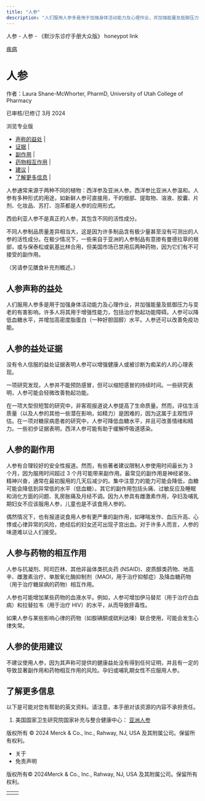 ```yaml
---
title: "人参"
description: "人们服用人参多是用于加强身体活动能力及心理作业，并加强能量及抵御压力与变老的有害影响。许多人将其用于增强性能力，包括治疗勃起功能障碍。人参可以降低血糖水平，并增加高密度脂蛋白（一种好胆固醇）水平。人参还可以改善免疫功能。"
---
```


﻿人参 \- 人参 \- 《默沙东诊疗手册大众版》 honeypot link



[疾病](https://www.merckmanuals.com/home/resourcespages/healthyliving_rel2.3)

# 人参

作者：Laura Shane-McWhorter, PharmD, University of Utah College of Pharmacy

已审核/已修订 3月 2024

浏览专业版

- [声称的益处](#声称的益处_v61151639_zh) \|
- [证据](#证据_v61151643_zh) \|
- [副作用](#副作用_v61151648_zh) \|
- [药物相互作用](#药物相互作用_v61151653_zh) \|
- [建议](#建议_v61151659_zh) \|
- [了解更多信息](#了解更多信息_v88388290_zh) \|

人参通常来源于两种不同的植物：西洋参及亚洲人参。西洋参比亚洲人参温和。人参有多种形式的用途，如新鲜人参可直接用，干的根部、提取物、溶液、胶囊、片剂、化妆品、苏打、泡茶都是人参的应用形式。

西伯利亚人参不是真正的人参，其包含不同的活性成分。

不同人参制品质量差异相当大，这是因为许多制品含有极少量甚至没有可测出的人参的活性成分。在极少情况下，一些来自于亚洲的人参制品有意掺有曼德拉草的根部，或与保泰松或氨基比林合用，但美国市场已禁用后两种药物，因为它们有不可接受的副作用。

（另请参见膳食补充剂概述。）

## 人参声称的益处

人们服用人参多是用于加强身体活动能力及心理作业，并加强能量及抵御压力与变老的有害影响。许多人将其用于增强性能力，包括治疗勃起功能障碍。人参可以降低血糖水平，并增加高密度脂蛋白（一种好胆固醇）水平。人参还可以改善免疫功能。

## 人参的益处证据

没有令人信服的益处证据表明人参可以增强健康人或被诊断为痴呆的人的心理表现。

一项研究发现，人参并不能预防感冒，但可以缩短感冒的持续时间。一些研究表明，人参可能会轻微改善勃起功能。

在一项大型但短暂的研究中，非客观报道说人参提高了生命质量。然而，评估生活质量（以及人参的其他一些潜在影响，如精力）是困难的，因为这属于主观性评估。在一项对糖尿病患者的研究中，人参可降低血糖水平，并且可改善情绪和精力。一些初步证据表明，西洋人参可能有助于缓解呼吸道感染。

## 人参的副作用

人参有合理较好的安全性报道。然而，有些著者建议限制人参使用时间最长为 3 个月，因为服用时间超过 3 个月可能带来副作用。最常见的副作用是神经紧张、精神兴奋，通常在最初服用的几天后减少的。集中注意力的能力可能会降低，血糖可能会降低到异常低的水平（低血糖）。其它的副作用包括头痛、过敏反应及睡眠和消化方面的问题、乳房胀痛及月经不调。因为人参具有雌激素作用，孕妇及哺乳期妇女不应该服用人参，儿童也是不该食用人参的。

偶然情况下，也有报道说食用人参有更严重的副作用，如哮喘发作、血压升高、心悸或心律异常的风险，绝经后的妇女还可出现子宫出血。对于许多人而言，人参的味道难以让人们接受。

## 人参与药物的相互作用

人参与抗凝剂、阿司匹林、其他非甾体类抗炎药 (NSAID)、皮质醇类药物、地高辛、雌激素治疗、单胺氧化酶抑制剂（MAOI，用于治疗抑郁症）及降血糖药物（用于治疗糖尿病的药物）相互作用。

人参也可能增加某些药物的血液水平。例如，人参可增加伊马替尼（用于治疗白血病）和拉替拉韦（用于治疗 HIV）的水平，从而导致肝毒性。

如果人参与某些影响心律的药物（如胺碘酮或硫利达嗪）联合使用，可能会发生心律失常。

## 人参的使用建议

不建议使用人参，因为其声称可提供的健康益处没有得到任何证明，并且有一定的导致显著副作用和药物相互作用的风险。孕妇或哺乳期女性不应服用人参。

## 了解更多信息

以下是可能对您有帮助的英文资料。请注意，本手册对该资源的内容不承担责任。

1. 美国国家卫生研究院国家补充与整合健康中心： [亚洲人参](https://www.nccih.nih.gov/health/asian-ginseng)




版权所有 © 2024
Merck & Co., Inc., Rahway, NJ, USA 及其附属公司。保留所有权利。

- 关于
- 免责声明

版权所有© 2024Merck & Co., Inc., Rahway, NJ, USA 及其附属公司。保留所有权利。

|     |     |
| --- | --- |
|  |  |